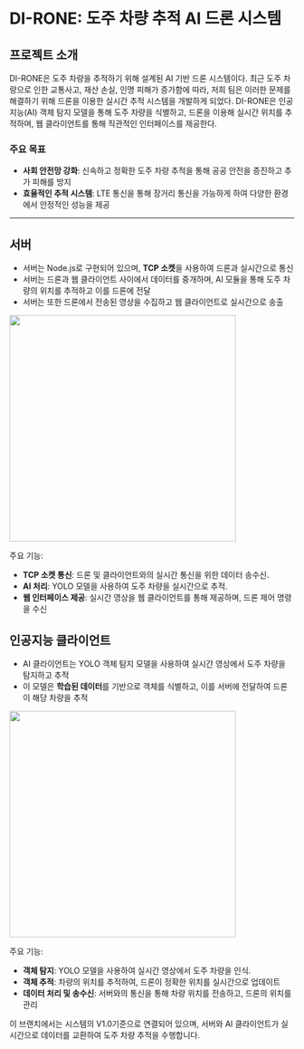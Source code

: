 # DI-RONE: 도주 차량 추적 AI 드론 시스템

## 프로젝트 소개

DI-RONE은 도주 차량을 추적하기 위해 설계된 AI 기반 드론 시스템이다.
최근 도주 차량으로 인한 교통사고, 재산 손실, 인명 피해가 증가함에 따라, 저희 팀은 이러한 문제를 해결하기 위해 드론을 이용한 실시간 추적 시스템을 개발하게 되었다.
DI-RONE은 인공지능(AI) 객체 탐지 모델을 통해 도주 차량을 식별하고, 드론을 이용해 실시간 위치를 추적하며, 웹 클라이언트를 통해 직관적인 인터페이스를 제공한다.

### 주요 목표
- **사회 안전망 강화**: 신속하고 정확한 도주 차량 추적을 통해 공공 안전을 증진하고 추가 피해를 방지
- **효율적인 추적 시스템**: LTE 통신을 통해 장거리 통신을 가능하게 하여 다양한 환경에서 안정적인 성능을 제공

---

## 서버
* 서버는 Node.js로 구현되어 있으며, **TCP 소켓**을 사용하여 드론과 실시간으로 통신
* 서버는 드론과 웹 클라이언트 사이에서 데이터를 중개하며, AI 모듈을 통해 도주 차량의 위치를 추적하고 이를 드론에 전달
* 서버는 또한 드론에서 전송된 영상을 수집하고 웹 클라이언트로 실시간으로 송출
<img src="https://github.com/user-attachments/assets/54204847-d9d7-4c4b-943b-5dc4772aed61" width="400pd">

주요 기능:
- **TCP 소켓 통신**: 드론 및 클라이언트와의 실시간 통신을 위한 데이터 송수신.
- **AI 처리**: YOLO 모델을 사용하여 도주 차량을 실시간으로 추적.
- **웹 인터페이스 제공**: 실시간 영상을 웹 클라이언트를 통해 제공하며, 드론 제어 명령을 수신

## 인공지능 클라이언트
* AI 클라이언트는 YOLO 객체 탐지 모델을 사용하여 실시간 영상에서 도주 차량을 탐지하고 추적
* 이 모델은 **학습된 데이터**를 기반으로 객체를 식별하고, 이를 서버에 전달하여 드론이 해당 차량을 추적
<img src="https://github.com/user-attachments/assets/c1b14978-ff29-4034-ac8e-6c4893137fdf" width="400pd">

주요 기능:
- **객체 탐지**: YOLO 모델을 사용하여 실시간 영상에서 도주 차량을 인식.
- **객체 추적**: 차량의 위치를 추적하여, 드론이 정확한 위치를 실시간으로 업데이트
- **데이터 처리 및 송수신**: 서버와의 통신을 통해 차량 위치를 전송하고, 드론의 위치를 관리

이 브랜치에서는 시스템의 V1.0기준으로 연결되어 있으며, 서버와 AI 클라이언트가 실시간으로 데이터를 교환하여 도주 차량 추적을 수행합니다.

